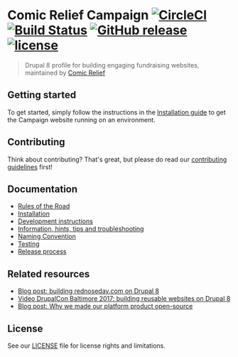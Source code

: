 # Comic Relief Campaign [![CircleCI][circlesvg]][circleurl] [![Build Status][travis-status]][travis-url] [![GitHub release][github-release]][github-release-url] [![license][license]][license-url]
> Drupal 8 profile for building engaging fundraising websites, maintained by [Comic Relief](https://www.comicrelief.com)

## Getting started
To get started, simply follow the instructions in the [Installation guide](docs/install.md) to get the Campaign website running on an environment.

## Contributing
Think about contributing? That's great, but please do read our [contributing guidelines](CONTRIBUTING.md) first!

## Documentation
* [Rules of the Road](docs/rules_of_the_road.md)
* [Installation](docs/install.md)
* [Development instructions](docs/development.md)
* [Information, hints, tips and troubleshooting](docs/troubleshooting.md)
* [Naming Convention](docs/naming-convention.md)
* [Testing](docs/testing.md)
* [Release process](docs/releases.md)

## Related resources
* [Blog post: building rednoseday.com on Drupal 8](https://technology.comicrelief.com/2016/12/21/building-rednoseday-com-on-drupal-8/)
* [Video DrupalCon Baltimore 2017: building reusable websites on Drupal 8](https://technology.comicrelief.com/2017/05/12/drupalcon-baltimore-talk-slides/)
* [Blog post: Why we made our platform product open-source](https://technology.comicrelief.com/2017/07/07/why-we-made-our-platform-product-open-source/)

## License
See our [LICENSE](LICENSE.md) file for license rights and limitations.

[circlesvg]: https://circleci.com/gh/comicrelief/campaign/tree/master.svg?style=svg
[circleurl]: https://circleci.com/gh/comicrelief/campaign/tree/master
[travis-status]: https://travis-ci.org/comicrelief/campaign.svg?branch=develop
[travis-url]: https://travis-ci.org/comicrelief/campaign
[github-release]: https://img.shields.io/github/release/comicrelief/campaign.svg?style=flat-square
[github-release-url]: https://github.com/comicrelief/campaign/releases
[license]: https://img.shields.io/github/license/comicrelief/campaign.svg?style=flat-square
[license-url]: https://github.com/comicrelief/campaign/blob/develop/LICENSE.md
